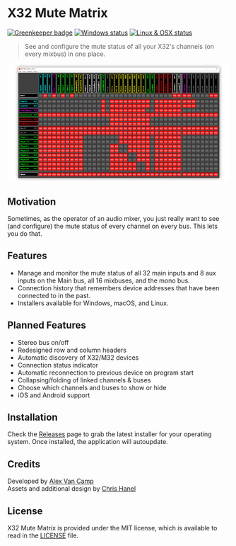 # X32 Mute Matrix

[![Greenkeeper badge](https://badges.greenkeeper.io/lange/x32-mute-matrix.svg)](https://greenkeeper.io/)
[![Windows status](https://ci.appveyor.com/api/projects/status/rgtswyiipcqe4t4p?svg=true)](https://ci.appveyor.com/project/Lange/x32-mute-matrix)
[![Linux & OSX status](https://travis-ci.org/Lange/x32-mute-matrix.svg?branch=master)](https://travis-ci.org/Lange/x32-mute-matrix)

> See and configure the mute status of all your X32's channels (on every mixbus) in one place.

![screenshot](screenshot.png)

## Motivation
Sometimes, as the operator of an audio mixer, you just really want to see (and configure) the mute status of every channel on every bus. This lets you do that.

## Features
- Manage and monitor the mute status of all 32 main inputs and 8 aux inputs on the Main bus, all 16 mixbuses, and the mono bus.
- Connection history that remembers device addresses that have been connected to in the past.
- Installers available for Windows, macOS, and Linux.

## Planned Features
- Stereo bus on/off
- Redesigned row and column headers
- Automatic discovery of X32/M32 devices
- Connection status indicator
- Automatic reconnection to previous device on program start
- Collapsing/folding of linked channels & buses
- Choose which channels and buses to show or hide
- iOS and Android support

## Installation
Check the [Releases](https://github.com/lange/x32-mute-matrix/releases) page to grab the latest installer for your operating system.
Once installed, the application will autoupdate.

## Credits
Developed by [Alex Van Camp](https://twitter.com/vancamp)  
Assets and additional design by [Chris Hanel](https://twitter.com/chrishanel)

## License
X32 Mute Matrix is provided under the MIT license, which is available to read in the 
[LICENSE](https://github.com/lange/x32-mute-matrix/blob/master/LICENSE) file.
